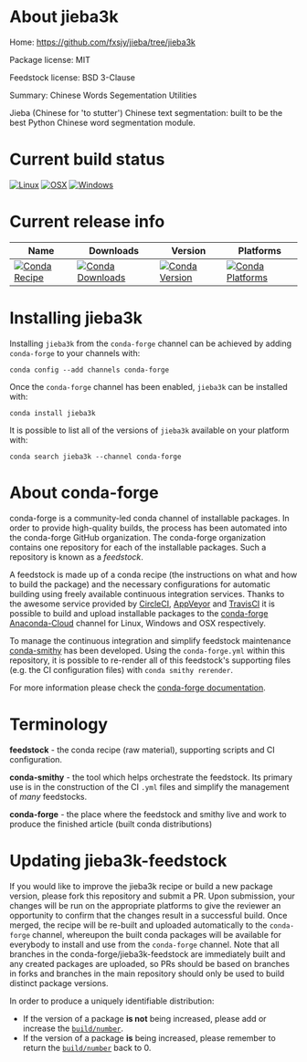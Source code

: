 About jieba3k
=============

Home: https://github.com/fxsjy/jieba/tree/jieba3k

Package license: MIT

Feedstock license: BSD 3-Clause

Summary: Chinese Words Segementation Utilities

Jieba (Chinese for 'to stutter') Chinese text segmentation: built to be the best Python Chinese word segmentation module.

Current build status
====================

[![Linux](https://img.shields.io/circleci/project/github/conda-forge/jieba3k-feedstock/master.svg?label=Linux)](https://circleci.com/gh/conda-forge/jieba3k-feedstock)
[![OSX](https://img.shields.io/travis/conda-forge/jieba3k-feedstock/master.svg?label=macOS)](https://travis-ci.org/conda-forge/jieba3k-feedstock)
[![Windows](https://img.shields.io/appveyor/ci/conda-forge/jieba3k-feedstock/master.svg?label=Windows)](https://ci.appveyor.com/project/conda-forge/jieba3k-feedstock/branch/master)

Current release info
====================

| Name | Downloads | Version | Platforms |
| --- | --- | --- | --- |
| [![Conda Recipe](https://img.shields.io/badge/recipe-jieba3k-green.svg)](https://anaconda.org/conda-forge/jieba3k) | [![Conda Downloads](https://img.shields.io/conda/dn/conda-forge/jieba3k.svg)](https://anaconda.org/conda-forge/jieba3k) | [![Conda Version](https://img.shields.io/conda/vn/conda-forge/jieba3k.svg)](https://anaconda.org/conda-forge/jieba3k) | [![Conda Platforms](https://img.shields.io/conda/pn/conda-forge/jieba3k.svg)](https://anaconda.org/conda-forge/jieba3k) |

Installing jieba3k
==================

Installing `jieba3k` from the `conda-forge` channel can be achieved by adding `conda-forge` to your channels with:

```
conda config --add channels conda-forge
```

Once the `conda-forge` channel has been enabled, `jieba3k` can be installed with:

```
conda install jieba3k
```

It is possible to list all of the versions of `jieba3k` available on your platform with:

```
conda search jieba3k --channel conda-forge
```


About conda-forge
=================

conda-forge is a community-led conda channel of installable packages.
In order to provide high-quality builds, the process has been automated into the
conda-forge GitHub organization. The conda-forge organization contains one repository
for each of the installable packages. Such a repository is known as a *feedstock*.

A feedstock is made up of a conda recipe (the instructions on what and how to build
the package) and the necessary configurations for automatic building using freely
available continuous integration services. Thanks to the awesome service provided by
[CircleCI](https://circleci.com/), [AppVeyor](https://www.appveyor.com/)
and [TravisCI](https://travis-ci.org/) it is possible to build and upload installable
packages to the [conda-forge](https://anaconda.org/conda-forge)
[Anaconda-Cloud](https://anaconda.org/) channel for Linux, Windows and OSX respectively.

To manage the continuous integration and simplify feedstock maintenance
[conda-smithy](https://github.com/conda-forge/conda-smithy) has been developed.
Using the ``conda-forge.yml`` within this repository, it is possible to re-render all of
this feedstock's supporting files (e.g. the CI configuration files) with ``conda smithy rerender``.

For more information please check the [conda-forge documentation](https://conda-forge.org/docs/).

Terminology
===========

**feedstock** - the conda recipe (raw material), supporting scripts and CI configuration.

**conda-smithy** - the tool which helps orchestrate the feedstock.
                   Its primary use is in the construction of the CI ``.yml`` files
                   and simplify the management of *many* feedstocks.

**conda-forge** - the place where the feedstock and smithy live and work to
                  produce the finished article (built conda distributions)


Updating jieba3k-feedstock
==========================

If you would like to improve the jieba3k recipe or build a new
package version, please fork this repository and submit a PR. Upon submission,
your changes will be run on the appropriate platforms to give the reviewer an
opportunity to confirm that the changes result in a successful build. Once
merged, the recipe will be re-built and uploaded automatically to the
`conda-forge` channel, whereupon the built conda packages will be available for
everybody to install and use from the `conda-forge` channel.
Note that all branches in the conda-forge/jieba3k-feedstock are
immediately built and any created packages are uploaded, so PRs should be based
on branches in forks and branches in the main repository should only be used to
build distinct package versions.

In order to produce a uniquely identifiable distribution:
 * If the version of a package **is not** being increased, please add or increase
   the [``build/number``](https://conda.io/docs/user-guide/tasks/build-packages/define-metadata.html#build-number-and-string).
 * If the version of a package **is** being increased, please remember to return
   the [``build/number``](https://conda.io/docs/user-guide/tasks/build-packages/define-metadata.html#build-number-and-string)
   back to 0.
